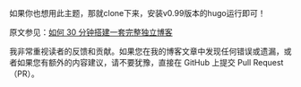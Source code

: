 如果你也想用此主题，那就clone下来，安装v0.99版本的hugo运行即可！

原文参见：[如何 30 分钟搭建一套完整独立博客](https://guangzhengli.com/blog/zh/how-to-create-your-blog-for-free-by-hugo-ladder-in-30min/)

我非常重视读者的反馈和贡献。如果您在我的博客文章中发现任何错误或遗漏，或者如果您有额外的内容建议，请不要犹豫，直接在 GitHub 上提交 Pull Request（PR）。